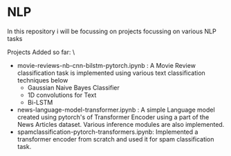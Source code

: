 # NLP
In this repository i will be focussing on projects focussing on various NLP tasks

Projects Added so far:  \
* movie-reviews-nb-cnn-bilstm-pytorch.ipynb :  A Movie Review classification  task is implemented using various text classification techniques below 
  - Gaussian Naive Bayes Classifier
  - 1D convolutions for Text
  - Bi-LSTM
* news-language-model-transformer.ipynb : A simple Language model  created using pytorch's of Transformer Encoder using a part of the News Articles dataset. Various inference modules are also implemented.
* spamclassification-pytorch-transformers.ipynb: Implemented a transformer encoder from scratch and used it for spam classification task.
